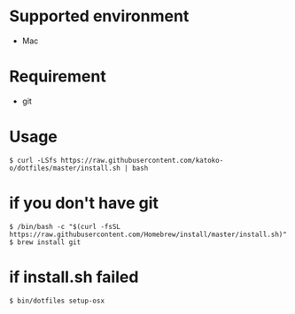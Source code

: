 # Supported environment
- Mac

# Requirement
- git

# Usage

```
$ curl -LSfs https://raw.githubusercontent.com/katoko-o/dotfiles/master/install.sh | bash
```

# if you don't have git

```
$ /bin/bash -c "$(curl -fsSL https://raw.githubusercontent.com/Homebrew/install/master/install.sh)"
$ brew install git
```

# if install.sh failed

```
$ bin/dotfiles setup-osx
```
